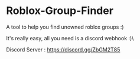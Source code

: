 # Roblox-Group-Finder
A tool to help you find unowned roblox groups :)


It's really easy, all you need is a discord webhook :)\



Discord Server : https://discord.gg/ZbGM2T85

